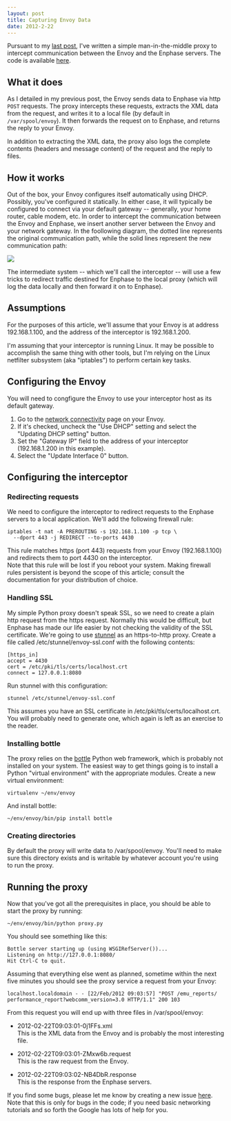 ```yaml
---
layout: post
title: Capturing Envoy Data
date: 2012-2-22
---
```


Pursuant to my [last post][1], I've written a simple man-in-the-middle proxy to intercept communication between the Envoy and the Enphase servers. The code is available [here][2].  
  


## What it does

  
As I detailed in my previous post, the Envoy sends data to Enphase via http `POST` requests. The proxy intercepts these requests, extracts the XML data from the request, and writes it to a local file (by default in `/var/spool/envoy`). It then forwards the request on to Enphase, and returns the reply to your Envoy.  
  
In addition to extracting the XML data, the proxy also logs the complete contents (headers and message content) of the request and the reply to files.  
  


## How it works

  
Out of the box, your Envoy configures itself automatically using DHCP. Possibly, you've configured it statically. In either case, it will typically be configured to connect via your default gateway -- generally, your home router, cable modem, etc. In order to intercept the communication between the Envoy and Enphase, we insert another server between the Envoy and your network gateway. In the foollowing diagram, the dotted line represents the original communication path, while the solid lines represent the new communication path:  
  


[![][3]][4]

  
The intermediate system -- which we'll call the interceptor -- will use a few tricks to redirect traffic destined for Enphase to the local proxy (which will log the data locally and then forward it on to Enphase).  
  


## Assumptions

  
For the purposes of this article, we'll assume that your Envoy is at address 192.168.1.100, and the address of the interceptor is 192.168.1.200.  
  
I'm assuming that your interceptor is running Linux. It may be possible to accomplish the same thing with other tools, but I'm relying on the Linux netfilter subsystem (aka "iptables") to perform certain key tasks.  
  


## Configuring the Envoy

  
You will need to congfigure the Envoy to use your interceptor host as its default gateway.  
  


  1. Go to the [network connectivity][5] page on your Envoy.
  2. If it's checked, uncheck the "Use DHCP" setting and select the "Updating DHCP setting" button.
  3. Set the "Gateway IP" field to the address of your interceptor (192.168.1.200 in this example).
  4. Select the "Update Interface 0" button.
  


## Configuring the interceptor

  


### Redirecting requests

  
We need to configure the interceptor to redirect requests to the Enphase servers to a local application. We'll add the following firewall rule:  

    
    iptables -t nat -A PREROUTING -s 192.168.1.100 -p tcp \
      --dport 443 -j REDIRECT --to-ports 4430
    

This rule matches https (port 443) requests from your Envoy (192.168.1.100) and redirects them to port 4430 on the interceptor.  
Note that this rule will be lost if you reboot your system. Making firewall rules persistent is beyond the scope of this article; consult the documentation for your distribution of choice.  
  


### Handling SSL

  
My simple Python proxy doesn't speak SSL, so we need to create a plain http request from the https request. Normally this would be difficult, but Enphase has made our life easier by not checking the validity of the SSL certificate. We're going to use [stunnel][6] as an https-to-http proxy. Create a file called /etc/stunnel/envoy-ssl.conf with the following contents:  

    
    [https_in]
    accept = 4430
    cert = /etc/pki/tls/certs/localhost.crt
    connect = 127.0.0.1:8080
    

Run stunnel with this configuration:  

    
    stunnel /etc/stunnel/envoy-ssl.conf
    

  
This assumes you have an SSL certificate in /etc/pki/tls/certs/localhost.crt. You will probably need to generate one, which again is left as an exercise to the reader.  
  


### Installing bottle

  


The proxy relies on the [bottle][7] Python web framework, which is probably not installed on your system. The easiest way to get things going is to install a Python "virtual environment" with the appropriate modules. Create a new virtual environment:
    
    virtualenv ~/env/envoy
    

And install bottle:
    
    ~/env/envoy/bin/pip install bottle

  


### Creating directories

  


By default the proxy will write data to /var/spool/envoy. You'll need to make sure this directory exists and is writable by whatever account you're using to run the proxy.

  


## Running the proxy

  


Now that you've got all the prerequisites in place, you should be able to start the proxy by running:
    
    ~/env/envoy/bin/python proxy.py
    

You should see something like this:
    
    Bottle server starting up (using WSGIRefServer())...
    Listening on http://127.0.0.1:8080/
    Hit Ctrl-C to quit.
    

  


Assuming that everything else went as planned, sometime within the next five minutes you should see the proxy service a request from your Envoy:

  

    
    localhost.localdomain - - [22/Feb/2012 09:03:57] "POST /emu_reports/
    performance_report?webcomm_version=3.0 HTTP/1.1" 200 103
    

  


From this request you will end up with three files in /var/spool/envoy:

  - 2012-02-22T09:03:01-0j1FFs.xml  
This is the XML data from the Envoy and is probably the most interesting file.

  - 2012-02-22T09:03:01-ZMxw6b.request  
This is the raw request from the Envoy.

  - 2012-02-22T09:03:02-NB4DbR.response  
This is the response from the Enphase servers.

  


If you find some bugs, please let me know by creating a new issue [here][8]. Note that this is only for bugs in the code; if you need basic networking tutorials and so forth the Google has lots of help for you.

  


[1]: http://blog.oddbit.com/2012/02/enphase-envoy-xml-data-format.html
[2]: https://github.com/larsks/envoy-tools
[3]: http://4.bp.blogspot.com/-pe4CDIiBmm4/T0TwAojvWwI/AAAAAAAABcw/KrgJigWlHys/s400/envoy.png
[4]: http://4.bp.blogspot.com/-pe4CDIiBmm4/T0TwAojvWwI/AAAAAAAABcw/KrgJigWlHys/s1600/envoy.png
[5]: http://192.168.1.100/admin/lib/network_display?locale=en
[6]: http://www.stunnel.org/
[7]: http://bottlepy.org/
[8]: https://github.com/larsks/envoy-tools/issues

